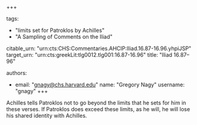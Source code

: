 +++

tags:
- "limits set for Patroklos by Achilles"
- "A Sampling of Comments on the Iliad"

citable_urn: "urn:cts:CHS:Commentaries.AHCIP:Iliad.16.87-16.96.yhpiJSP"
target_urn: "urn:cts:greekLit:tlg0012.tlg001:16.87-16.96"
title: "Iliad 16.87–96"

authors:
- email: "gnagy@chs.harvard.edu"
  name: "Gregory Nagy"
  username: "gnagy"
+++

<p>Achilles tells Patroklos not to go beyond the limits that he sets for him in these verses. If Patroklos does exceed these limits, as he will, he will lose his shared identity with Achilles.  </p>